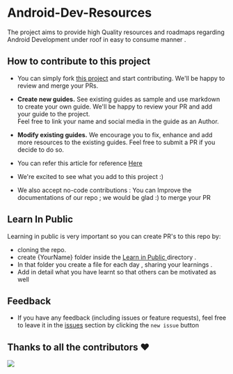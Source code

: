 # Android-Dev-Resources
The project aims  to provide high Quality resources and roadmaps  regarding Android Development under roof in  easy to consume manner .

## How to contribute to this project

- You can simply fork [this project](https://github.com/oreodroiders/Android-Development/) and start contributing. We'll be happy to review and merge your PRs. 
  
- <b>Create new guides.</b>
   See existing guides as sample and use markdown to create your own guide. We'll be happy to review your PR and add your guide to the project.  
  Feel free to link your name and social media in the guide as an Author.
 
- <b>Modify existing guides.</b>
   We encourage you to fix, enhance and add more resources to the existing guides. Feel free to submit a PR if you decide to do so.

- You can refer this article for reference [Here](https://github.com/oreodroiders/Android-Development/blob/64d54d71b6546226ba595a775e36bba020c24669/Flutter/Resources/create_flutter_project.md)
- We're excited to see what you add to this project :)


- We also accept no-code contributions : You can Improve the documentations of our repo ; we would be glad :) to merge your PR


## Learn In Public

Learning in public is very important so you can create PR's to this repo by:
- cloning the repo. 
- create {YourName} folder inside the [Learn in Public ](https://github.com/dev-divyansh/Android-Development/tree/main/Learn-In-Public) directory .
- In that folder you create a file for each day , sharing your learnings .
- Add in detail what you have learnt so that others can be motivated as well

## Feedback

- If you have any feedback (including issues or feature requests), feel free to leave it in the [issues](https://github.com/oreodroiders/Android-Development/issues) section by clicking the `new issue` button



## Thanks to all the contributors ❤️

<a href="https://github.com/oreodroiders/Android-Development/graphs/contributors">
  <img src="https://contrib.rocks/image?repo=oreodroiders/Android-Development" />
</a>
